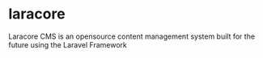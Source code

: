 # laracore
Laracore CMS is an opensource content management system built for the future using the Laravel Framework
